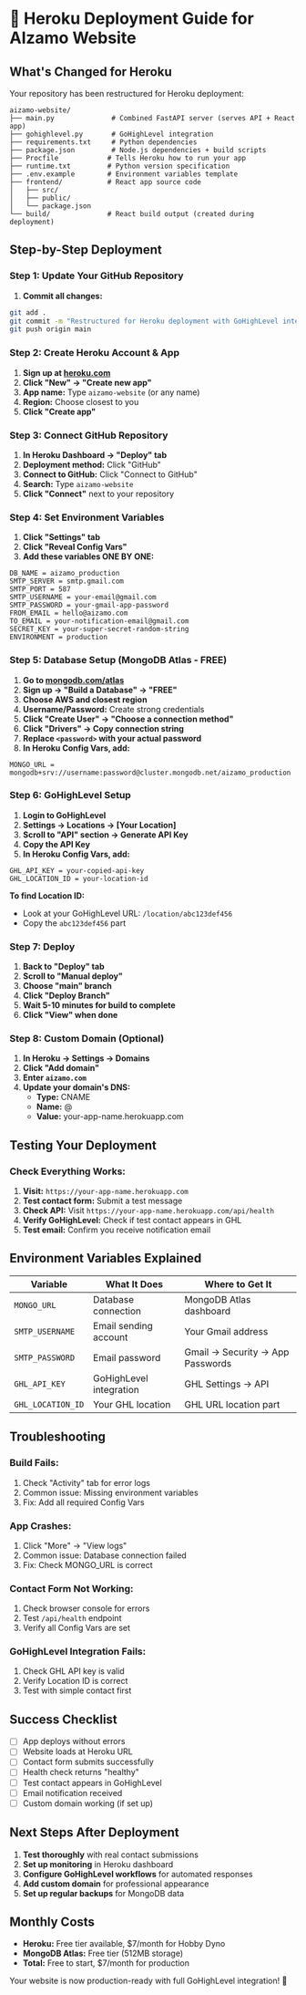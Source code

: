# 🚀 **Heroku Deployment Guide for AIzamo Website**

## **What's Changed for Heroku**

Your repository has been restructured for Heroku deployment:

```
aizamo-website/
├── main.py              # Combined FastAPI server (serves API + React app)
├── gohighlevel.py       # GoHighLevel integration
├── requirements.txt     # Python dependencies
├── package.json         # Node.js dependencies + build scripts
├── Procfile            # Tells Heroku how to run your app
├── runtime.txt         # Python version specification
├── .env.example        # Environment variables template
├── frontend/           # React app source code
│   ├── src/
│   ├── public/
│   └── package.json
└── build/              # React build output (created during deployment)
```

## **Step-by-Step Deployment**

### **Step 1: Update Your GitHub Repository**

1. **Commit all changes:**
```bash
git add .
git commit -m "Restructured for Heroku deployment with GoHighLevel integration"
git push origin main
```

### **Step 2: Create Heroku Account & App**

1. **Sign up at [heroku.com](https://heroku.com)**
2. **Click "New" → "Create new app"**
3. **App name:** Type `aizamo-website` (or any name)
4. **Region:** Choose closest to you
5. **Click "Create app"**

### **Step 3: Connect GitHub Repository**

1. **In Heroku Dashboard → "Deploy" tab**
2. **Deployment method:** Click "GitHub"
3. **Connect to GitHub:** Click "Connect to GitHub"
4. **Search:** Type `aizamo-website`
5. **Click "Connect"** next to your repository

### **Step 4: Set Environment Variables**

1. **Click "Settings" tab**
2. **Click "Reveal Config Vars"**
3. **Add these variables ONE BY ONE:**

```
DB_NAME = aizamo_production
SMTP_SERVER = smtp.gmail.com
SMTP_PORT = 587
SMTP_USERNAME = your-email@gmail.com
SMTP_PASSWORD = your-gmail-app-password
FROM_EMAIL = hello@aizamo.com
TO_EMAIL = your-notification-email@gmail.com
SECRET_KEY = your-super-secret-random-string
ENVIRONMENT = production
```

### **Step 5: Database Setup (MongoDB Atlas - FREE)**

1. **Go to [mongodb.com/atlas](https://mongodb.com/atlas)**
2. **Sign up → "Build a Database" → "FREE"**
3. **Choose AWS and closest region**
4. **Username/Password:** Create strong credentials
5. **Click "Create User" → "Choose a connection method"**
6. **Click "Drivers" → Copy connection string**
7. **Replace `<password>` with your actual password**
8. **In Heroku Config Vars, add:**
```
MONGO_URL = mongodb+srv://username:password@cluster.mongodb.net/aizamo_production
```

### **Step 6: GoHighLevel Setup**

1. **Login to GoHighLevel**
2. **Settings → Locations → [Your Location]**
3. **Scroll to "API" section → Generate API Key**
4. **Copy the API Key**
5. **In Heroku Config Vars, add:**
```
GHL_API_KEY = your-copied-api-key
GHL_LOCATION_ID = your-location-id
```

**To find Location ID:**
- Look at your GoHighLevel URL: `/location/abc123def456`
- Copy the `abc123def456` part

### **Step 7: Deploy**

1. **Back to "Deploy" tab**
2. **Scroll to "Manual deploy"**
3. **Choose "main" branch**
4. **Click "Deploy Branch"**
5. **Wait 5-10 minutes for build to complete**
6. **Click "View" when done**

### **Step 8: Custom Domain (Optional)**

1. **In Heroku → Settings → Domains**
2. **Click "Add domain"**
3. **Enter `aizamo.com`**
4. **Update your domain's DNS:**
   - **Type:** CNAME
   - **Name:** @
   - **Value:** your-app-name.herokuapp.com

## **Testing Your Deployment**

### **Check Everything Works:**

1. **Visit:** `https://your-app-name.herokuapp.com`
2. **Test contact form:** Submit a test message
3. **Check API:** Visit `https://your-app-name.herokuapp.com/api/health`
4. **Verify GoHighLevel:** Check if test contact appears in GHL
5. **Test email:** Confirm you receive notification email

## **Environment Variables Explained**

| Variable | What It Does | Where to Get It |
|----------|--------------|-----------------|
| `MONGO_URL` | Database connection | MongoDB Atlas dashboard |
| `SMTP_USERNAME` | Email sending account | Your Gmail address |
| `SMTP_PASSWORD` | Email password | Gmail → Security → App Passwords |
| `GHL_API_KEY` | GoHighLevel integration | GHL Settings → API |
| `GHL_LOCATION_ID` | Your GHL location | GHL URL location part |

## **Troubleshooting**

### **Build Fails:**
1. Check "Activity" tab for error logs
2. Common issue: Missing environment variables
3. Fix: Add all required Config Vars

### **App Crashes:**
1. Click "More" → "View logs"
2. Common issue: Database connection failed
3. Fix: Check MONGO_URL is correct

### **Contact Form Not Working:**
1. Check browser console for errors
2. Test `/api/health` endpoint
3. Verify all Config Vars are set

### **GoHighLevel Integration Fails:**
1. Check GHL API key is valid
2. Verify Location ID is correct
3. Test with simple contact first

## **Success Checklist**

- [ ] App deploys without errors
- [ ] Website loads at Heroku URL
- [ ] Contact form submits successfully
- [ ] Health check returns "healthy"
- [ ] Test contact appears in GoHighLevel
- [ ] Email notification received
- [ ] Custom domain working (if set up)

## **Next Steps After Deployment**

1. **Test thoroughly** with real contact submissions
2. **Set up monitoring** in Heroku dashboard
3. **Configure GoHighLevel workflows** for automated responses
4. **Add custom domain** for professional appearance
5. **Set up regular backups** for MongoDB data

## **Monthly Costs**

- **Heroku:** Free tier available, $7/month for Hobby Dyno
- **MongoDB Atlas:** Free tier (512MB storage)
- **Total:** Free to start, $7/month for production

Your website is now production-ready with full GoHighLevel integration! 🎉
